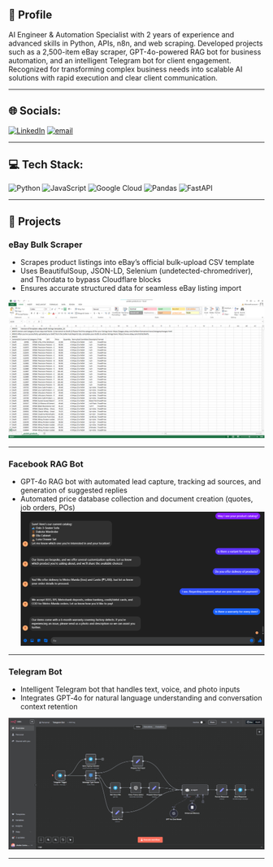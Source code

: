 ## 🚀 Profile

AI Engineer & Automation Specialist with 2 years of experience and advanced skills in Python, APIs, n8n, and web scraping. Developed projects such as a 2,500-item eBay scraper, GPT-4o-powered RAG bot for business automation, and an intelligent Telegram bot for client engagement. Recognized for transforming complex business needs into scalable AI solutions with rapid execution and clear client communication.

---

## 🌐 Socials:
[![LinkedIn](https://img.shields.io/badge/LinkedIn-%230077B5.svg?logo=linkedin&logoColor=white)](https://www.linkedin.com/in/jhulian-batul/) [![email](https://img.shields.io/badge/Email-D14836?logo=gmail&logoColor=white)](mailto:batuljhulo@gmail.com) 

---

## 💻 Tech Stack:
![Python](https://img.shields.io/badge/python-3670A0?style=for-the-badge&logo=python&logoColor=ffdd54) ![JavaScript](https://img.shields.io/badge/javascript-%23323330.svg?style=for-the-badge&logo=javascript&logoColor=%23F7DF1E) ![Google Cloud](https://img.shields.io/badge/GoogleCloud-%234285F4.svg?style=for-the-badge&logo=google-cloud&logoColor=white) ![Pandas](https://img.shields.io/badge/pandas-%23150458.svg?style=for-the-badge&logo=pandas&logoColor=white) ![FastAPI](https://img.shields.io/badge/FastAPI-005571?style=for-the-badge&logo=fastapi)

---

## 🎯 Projects

### eBay Bulk Scraper

- Scrapes product listings into eBay’s official bulk-upload CSV template
- Uses BeautifulSoup, JSON-LD, Selenium (undetected-chromedriver), and Thordata to bypass Cloudflare blocks
- Ensures accurate structured data for seamless eBay listing import

![eBay Screenshot](eBay_bulk_scraper.png)

---

### Facebook RAG Bot

- GPT-4o RAG bot with automated lead capture, tracking ad sources, and generation of suggested replies
- Automated price database collection and document creation (quotes, job orders, POs)
![facebook bot Screenshot](facebook_bot.png)

---

### Telegram Bot

- Intelligent Telegram bot that handles text, voice, and photo inputs
- Integrates GPT‑4o for natural language understanding and conversation context retention

![Telegram Bot Screenshot](Telegram_bot.png)

---


